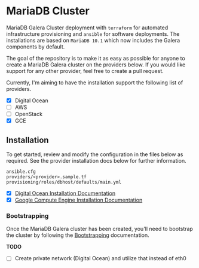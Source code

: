 # MariaDB Cluster

MariaDB Galera Cluster deployment with `terraform` for automated infrastructure provisioning and `ansible` for software deployments. The installations are based on `MariaDB 10.1` which now includes the Galera components by default.

The goal of the repository is to make it as easy as possible for anyone to create a MariaDB Galera cluster on the providers below. If you would like support for any other provider, feel free to create a pull request.

Currently, I'm aiming to have the installation support the following list of providers.

- [x] Digital Ocean
- [ ] AWS
- [ ] OpenStack
- [x] GCE

## Installation

To get started, review and modify the configuration in the files below as required. See the provider installation docs below for further information.

```shell
ansible.cfg
providers/<provider>.sample.tf
provisioning/roles/dbhost/defaults/main.yml
```

- [x] [Digital Ocean Installation Documentation](docs/digitalocean.md)
- [x] [Google Compute Engine Installation Documentation](docs/gce.md)

### Bootstrapping

Once the MariaDB Galera cluster has been created, you'll need to bootstrap the cluster by following the [Bootstrapping](docs/bootstrapping.md) documentation.

**TODO**

- [ ] Create private network (Digital Ocean) and utilize that instead of eth0
